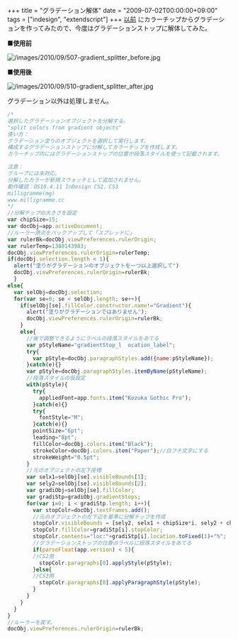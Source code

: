 +++
title = "グラデーション解体"
date = "2009-07-02T00:00:00+09:00"
tags = ["indesign", "extendscript"]
+++
 [以前](http://www.milligramme.cc/wp/2009/06/indesign_11.html) にカラーチップからグラデーションを作ってみたので、今度はグラデーションストップに解体してみた。

<b>■使用前</b>

![/images/2010/09/507-gradient_splitter_before.jpg](/images/2010/09/507-gradient_splitter_before.jpg)

<b>■使用後</b>

![/images/2010/09/510-gradient_splitter_after.jpg](/images/2010/09/510-gradient_splitter_after.jpg)

グラデーション以外は処理しません。

```js
/*
選択したグラデーションオブジェクトを分解する。
"split colors from gradient objects"
使い方：
グラデーション塗りのオブジェクトを選択して実行します。
構成するグラデーションストップに分解してカラーチップを作成します。
カラーチップ内にはグラデーションストップの位置が段落スタイルを使って記載されます。

注意：
グループには未対応。
分解したカラーが新規スウォッチとして追加されません。
動作確認：OS10.4.11 InDesign CS2、CS3
milligramme(mg)
www.milligramme.cc
*/
//分解チップの大きさを設定
var chipSize=15;
var docObj=app.activeDocument;
//ルーラー原点をバックアップして「スプレッドに」
var rulerBk=docObj.viewPreferences.rulerOrigin;
var rulerTemp=1380143983;
docObj.viewPreferences.rulerOrigin=rulerTemp;
if(docObj.selection.length < 1){
  alert("塗りがグラデーションのオブジェクトを一つ以上選択して")
  docObj.viewPreferences.rulerOrigin=rulerBk;
  }
else{
  var selObj=docObj.selection;
  for(var se=0; se < selObj.length; se++){
    if(selObj[se].fillColor.constructor.name!="Gradient"){
      alert("塗りがグラデーションではありません");
      docObj.viewPreferences.rulerOrigin=rulerBk;
    }
    else{
      //後で調整できるようにラベルの段落スタイルをあてる
      var pStyleName="gradientStop_l  ocation_label";
      try{
        var pStyle=docObj.paragraphStyles.add({name:pStyleName});
      }catch(e){}
      var pStyle=docObj.paragraphStyles.itemByName(pStyleName);
      //段落スタイルの仮設定
      with(pStyle){
        try{
          appliedFont=app.fonts.item("Kozuka Gothic Pro");
        }catch(e){}
        try{
          fontStyle="M";
        }catch(e){}
        pointSize="6pt";
        leading="8pt";
        fillColor=docObj.colors.item("Black");
        strokeColor=docObj.colors.item("Paper");//白フチ文字にする
        strokeWeight="0.5pt";
      }
      //元のオブジェクトの左下座標
      var selx1=selObj[se].visibleBounds[1];
      var sely2=selObj[se].visibleBounds[2];
      var gradiObj=selObj[se].fillColor;
      var gradiStp=gradiObj.gradientStops;
      for(var i=0; i < gradiStp.length; i++){
        var stopColr=docObj.textFrames.add();
        //元のオブジェクトの左下辺を基準に分解チップを作成
        stopColr.visibleBounds = [sely2, selx1 + chipSize*i, sely2 + chipSize, selx1 + chipSize * i + chipSize];
        stopColr.fillColor=gradiStp[i].stopColor;
        stopColr.contents="loc:"+gradiStp[i].location.toFixed(1)+"%";
        //グラデーションストップの位置のラベルに段落スタイルをあてる
        if(parseFloat(app.version) < 5){
        //CS2用
          stopColr.paragraphs[0].applyStyle(pStyle);
        }else{
        //CS3用
          stopColr.paragraphs[0].applyParagraphStyle(pStyle);
        }
      }
    }
  }
}
//ルーラーを戻す。
docObj.viewPreferences.rulerOrigin=rulerBk;
```